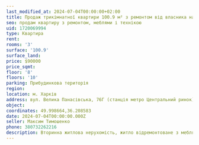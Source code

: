 ```yaml
---
last_modified_at: 2024-07-04T00:00:00+02:00
title: Продаж трикімнатної квартири 100.9 м² з ремонтом від власника на Великій Панасівській
seo: продам квартиру з ремонтом, меблями і технікою
uid: 1720069994
type: Квартира
rent:
rooms: '3'
surface: '100.9'
surface_land:
price: $90000
price_sqmt:
floor: '8'
floors: '10'
parking: Прибудинкова територія
region:
location: м. Харків
address: вул. Велика Панасівська, 76Г (станція метро Центральний ринок), Холодногірський район
object:
coordinates: 49.998664,36.208583
date: 2024-07-04T00:00:00.000Z
seller: Максим Тимошенко
phone: 380732262216
description: Вторинна житлова нерухомість, житло відремонтоване з меблями і технікою, придатне і готове для проживання
---
```

